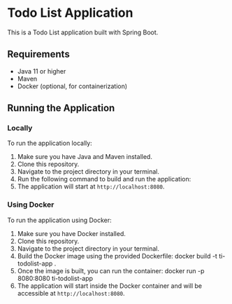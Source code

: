 # Todo List Application

This is a Todo List application built with Spring Boot.

## Requirements

- Java 11 or higher
- Maven
- Docker (optional, for containerization)

## Running the Application

### Locally

To run the application locally:

1. Make sure you have Java and Maven installed.
2. Clone this repository.
3. Navigate to the project directory in your terminal.
4. Run the following command to build and run the application:
5. The application will start at `http://localhost:8080`.

### Using Docker

To run the application using Docker:

1. Make sure you have Docker installed.
2. Clone this repository.
3. Navigate to the project directory in your terminal.
4. Build the Docker image using the provided Dockerfile:
      docker build -t ti-todolist-app .
5. Once the image is built, you can run the container:
     docker run -p 8080:8080 ti-todolist-app
6. The application will start inside the Docker container and will be accessible at `http://localhost:8080`.
